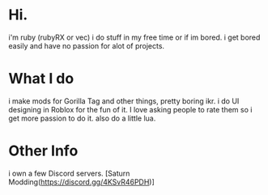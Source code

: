 # Hi.
i'm ruby (rubyRX or vec)
i do stuff in my free time or if im bored.
i get bored easily and have no passion for alot of projects.
# What I do
i make mods for Gorilla Tag and other things, pretty boring ikr.
i do UI designing in Roblox for the fun of it. I love asking people to rate them so i get more passion to do it.
also do a little lua.
# Other Info
i own a few Discord servers.
[Saturn Modding(https://discord.gg/4KSvR46PDH)]
